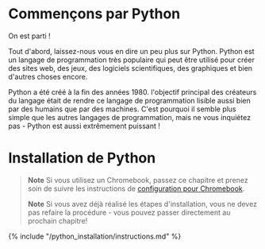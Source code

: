 # Commençons par Python

On est parti !

Tout d'abord, laissez-nous vous en dire un peu plus sur Python. Python est un langage de programmation très populaire qui peut être utilisé pour créer des sites web, des jeux, des logiciels scientifiques, des graphiques et bien d'autres choses encore.

Python a été créé à la fin des années 1980. l'objectif principal des créateurs du langage était de rendre ce langage de programmation lisible aussi bien par des humains que par des machines. C'est pourquoi il semble plus simple que les autres langages de programmation, mais ne vous inquiétez pas - Python est aussi extrêmement puissant !

# Installation de Python

> **Note** Si vous utilisez un Chromebook, passez ce chapitre et prenez soin de suivre les instructions de [configuration pour Chromebook](../chromebook_setup/README.md).
> 
> **Note** Si vous avez déjà réalisé les étapes d'installation, vous ne devez pas refaire la procédure - vous pouvez passer directement au prochain chapitre!

{% include "/python_installation/instructions.md" %}